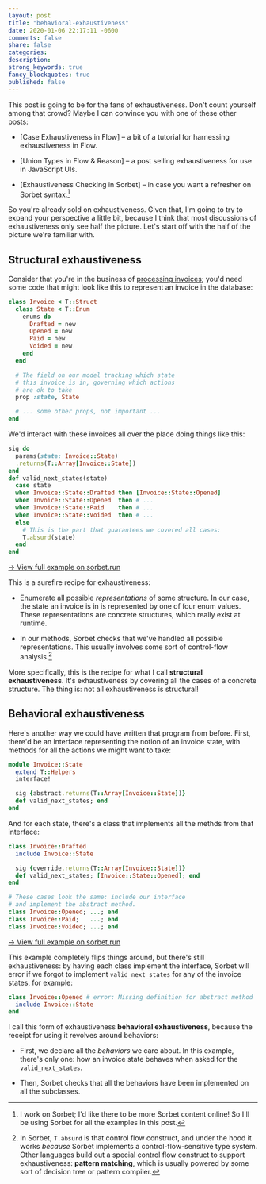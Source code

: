 ```yaml
---
layout: post
title: "behavioral-exhaustiveness"
date: 2020-01-06 22:17:11 -0600
comments: false
share: false
categories: 
description: 
strong_keywords: true
fancy_blockquotes: true
published: false
---
```


This post is going to be for the fans of exhaustiveness. Don't count yourself among that crowd? Maybe I can convince you with one of these other posts:

- [Case Exhaustiveness in Flow] – a bit of a tutorial for harnessing exhaustiveness in Flow.

- [Union Types in Flow & Reason] – a post selling exhaustiveness for use  in JavaScript UIs.

- [Exhaustiveness Checking in Sorbet] – in case you want a refresher on Sorbet syntax.[^sorbet-examples]

[^sorbet-examples]: I work on Sorbet; I'd like there to be more Sorbet content online! So I'll be using Sorbet for all the examples in this post.

So you're already sold on exhaustiveness. Given that, I'm going to try to expand your perspective a little bit, because I think that most discussions of exhaustiveness only see half the picture. Let's start off with the half of the picture we're familiar with.

## Structural exhaustiveness

Consider that you're in the business of [processing invoices]; you'd need some code that might look like this to represent an invoice in the database:

[processing invoices]: https://stripe.com/billing

```ruby
class Invoice < T::Struct
  class State < T::Enum
    enums do
      Drafted = new
      Opened = new
      Paid = new
      Voided = new
    end
  end

  # The field on our model tracking which state
  # this invoice is in, governing which actions
  # are ok to take
  prop :state, State

  # ... some other props, not important ...
end
```

We'd interact with these invoices all over the place doing things like this:

```ruby
sig do
  params(state: Invoice::State)
  .returns(T::Array[Invoice::State])
end
def valid_next_states(state)
  case state
  when Invoice::State::Drafted then [Invoice::State::Opened]
  when Invoice::State::Opened  then # ...
  when Invoice::State::Paid    then # ...
  when Invoice::State::Voided  then # ...
  else
    # This is the part that guarantees we covered all cases:
    T.absurd(state)
  end
end
```

<a href="#TODO">→ View full example on sorbet.run</a>

This is a surefire recipe for exhaustiveness:

- Enumerate all possible *representations* of some structure. In our case, the state an invoice is in is represented by one of four enum values. These representations are concrete structures, which really exist at runtime.

- In our methods, Sorbet checks that we've handled all possible representations. This usually involves some sort of control-flow analysis.[^tabsurd]

[^tabsurd]: In Sorbet, `T.absurd` is that control flow construct, and under the hood it works *because* Sorbet implements a control-flow-sensitive type system. Other languages build out a special control flow construct to support exhaustiveness: **pattern matching**, which is usually powered by some sort of decision tree or pattern compiler.

More specifically, this is the recipe for what I call **structural exhaustiveness**. It's exhaustiveness by covering all the cases of a concrete structure. The thing is: not all exhaustiveness is structural!

## Behavioral exhaustiveness

Here's another way we could have written that program from before. First, there'd be an interface representing the notion of an invoice state, with methods for all the actions we might want to take:

```ruby
module Invoice::State
  extend T::Helpers
  interface!

  sig {abstract.returns(T::Array[Invoice::State])}
  def valid_next_states; end
end
```

And for each state, there's a class that implements all the methds from that interface:

```ruby
class Invoice::Drafted
  include Invoice::State

  sig {override.returns(T::Array[Invoice::State])}
  def valid_next_states; [Invoice::State::Opened]; end
end

# These cases look the same: include our interface
# and implement the abstract method.
class Invoice::Opened; ...; end
class Invoice::Paid;   ...; end
class Invoice::Voided; ...; end
```

<a href="#TODO">→ View full example on sorbet.run</a>

This example completely flips things around, but there's still exhaustiveness: by having each class implement the interface, Sorbet will error if we forgot to implement `valid_next_states` for any of the invoice states, for example:

```ruby
class Invoice::Opened # error: Missing definition for abstract method `valid_next_states`
  include Invoice::State
end
```

I call this form of exhaustiveness **behavioral exhaustiveness**, because the receipt for using it revolves around behaviors:

- First, we declare all the *behaviors* we care about. In this example, there's only one: how an invoice state behaves when asked for the `valid_next_states`.

- Then, Sorbet checks that all the behaviors have been implemented on all the subclasses.



<!-- vim:tw=72
-->
